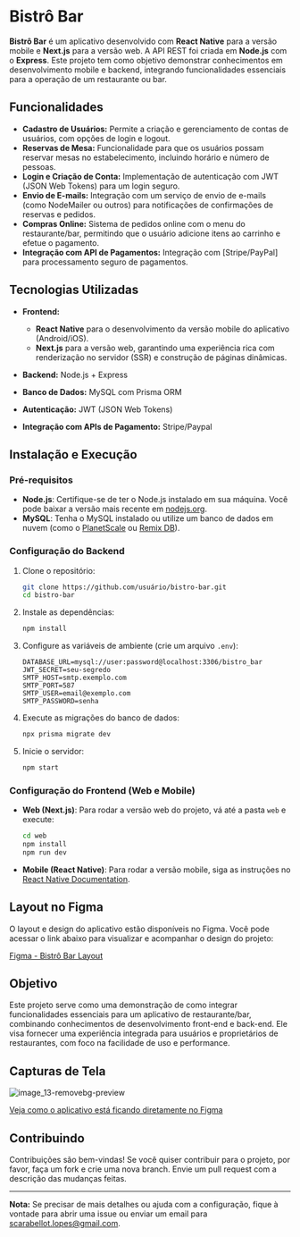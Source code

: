 # Bistrô Bar

**Bistrô Bar** é um aplicativo desenvolvido com **React Native** para a versão mobile e **Next.js** para a versão web. A API REST foi criada em **Node.js** com o **Express**. Este projeto tem como objetivo demonstrar conhecimentos em desenvolvimento mobile e backend, integrando funcionalidades essenciais para a operação de um restaurante ou bar.

## Funcionalidades

- **Cadastro de Usuários:** Permite a criação e gerenciamento de contas de usuários, com opções de login e logout.
- **Reservas de Mesa:** Funcionalidade para que os usuários possam reservar mesas no estabelecimento, incluindo horário e número de pessoas.
- **Login e Criação de Conta:** Implementação de autenticação com JWT (JSON Web Tokens) para um login seguro.
- **Envio de E-mails:** Integração com um serviço de envio de e-mails (como NodeMailer ou outros) para notificações de confirmações de reservas e pedidos.
- **Compras Online:** Sistema de pedidos online com o menu do restaurante/bar, permitindo que o usuário adicione itens ao carrinho e efetue o pagamento.
- **Integração com API de Pagamentos:** Integração com [Stripe/PayPal] para processamento seguro de pagamentos.

## Tecnologias Utilizadas

- **Frontend:**
  - **React Native** para o desenvolvimento da versão mobile do aplicativo (Android/iOS).
  - **Next.js** para a versão web, garantindo uma experiência rica com renderização no servidor (SSR) e construção de páginas dinâmicas.
  
- **Backend:** Node.js + Express
- **Banco de Dados:** MySQL com Prisma ORM
- **Autenticação:** JWT (JSON Web Tokens)
- **Integração com APIs de Pagamento:** Stripe/Paypal

## Instalação e Execução

### Pré-requisitos

- **Node.js**: Certifique-se de ter o Node.js instalado em sua máquina. Você pode baixar a versão mais recente em [nodejs.org](https://nodejs.org).
- **MySQL**: Tenha o MySQL instalado ou utilize um banco de dados em nuvem (como o [PlanetScale](https://planetscale.com) ou [Remix DB](https://remix.run/docs/en/v1/apis/db)).

### Configuração do Backend

1. Clone o repositório:
    ```bash
    git clone https://github.com/usuário/bistro-bar.git
    cd bistro-bar
    ```

2. Instale as dependências:
    ```bash
    npm install
    ```

3. Configure as variáveis de ambiente (crie um arquivo `.env`):
    ```
    DATABASE_URL=mysql://user:password@localhost:3306/bistro_bar
    JWT_SECRET=seu-segredo
    SMTP_HOST=smtp.exemplo.com
    SMTP_PORT=587
    SMTP_USER=email@exemplo.com
    SMTP_PASSWORD=senha
    ```

4. Execute as migrações do banco de dados:
    ```bash
    npx prisma migrate dev
    ```

5. Inicie o servidor:
    ```bash
    npm start
    ```

### Configuração do Frontend (Web e Mobile)

- **Web (Next.js)**: Para rodar a versão web do projeto, vá até a pasta `web` e execute:
    ```bash
    cd web
    npm install
    npm run dev
    ```

- **Mobile (React Native)**: Para rodar a versão mobile, siga as instruções no [React Native Documentation](https://reactnative.dev/docs/environment-setup).

## Layout no Figma

O layout e design do aplicativo estão disponíveis no Figma. Você pode acessar o link abaixo para visualizar e acompanhar o design do projeto:

[Figma - Bistrô Bar Layout](https://www.figma.com/design/57k6KdVe2l6uUX1TmDWkAl/bistro-bar?node-id=350-653&node-type=canvas&t=IeET4ITv6XzDdYvv-0)

## Objetivo

Este projeto serve como uma demonstração de como integrar funcionalidades essenciais para um aplicativo de restaurante/bar, combinando conhecimentos de desenvolvimento front-end e back-end. Ele visa fornecer uma experiência integrada para usuários e proprietários de restaurantes, com foco na facilidade de uso e performance.

## Capturas de Tela

![image_13-removebg-preview](https://github.com/user-attachments/assets/36f4a484-2468-44e5-95c3-4dc37d5fe578)

[Veja como o aplicativo está ficando diretamente no Figma](https://www.figma.com/proto/57k6KdVe2l6uUX1TmDWkAl/bistro-bar?node-id=683-556&node-type=canvas&t=IeET4ITv6XzDdYvv-0&scaling=scale-down&content-scaling=fixed&page-id=350%3A653)

## Contribuindo

Contribuições são bem-vindas! Se você quiser contribuir para o projeto, por favor, faça um fork e crie uma nova branch. Envie um pull request com a descrição das mudanças feitas.

---

**Nota:** Se precisar de mais detalhes ou ajuda com a configuração, fique à vontade para abrir uma issue ou enviar um email para [scarabellot.lopes@gmail.com](mailto:scarabellot.lopes@gmail.com).
